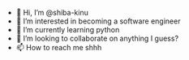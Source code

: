 - 👋 Hi, I’m @shiba-kinu
- 👀 I’m interested in becoming a software engineer
- 🌱 I’m currently learning python
- 💞️ I’m looking to collaborate on anything I guess?
- 📫 How to reach me shhh

<!---
shiba-kinu/shiba-kinu is a ✨ special ✨ repository because its `README.md` (this file) appears on your GitHub profile.
You can click the Preview link to take a look at your changes.
--->
